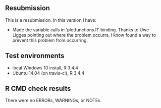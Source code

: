 ## Resubmission
This is a resubmission. In this version I have:

* Made the variable calls in 'plotfunctions.R' binding. Thanks to Uwe Ligges 
  pointing out where the problem occurrs, I know found a way to prevent this 
  problem from occurring. 


## Test environments
* local Windows 10 install, R 3.4.4
* Ubuntu 14.04 (on travis-ci), R 3.4.4

## R CMD check results
There were no ERRORs, WARNINGs, or NOTEs. 
